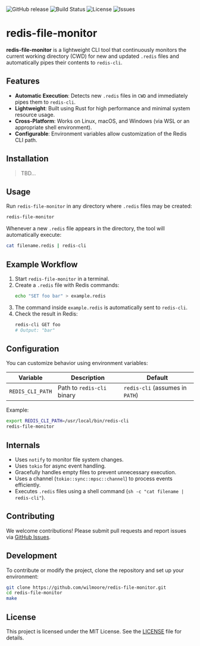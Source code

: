 ![GitHub release](https://img.shields.io/github/v/release/wilmoore/redis-file-monitor)
![Build Status](https://img.shields.io/github/actions/workflow/status/wilmoore/redis-file-monitor/ci.yml)
![License](https://img.shields.io/github/license/wilmoore/redis-file-monitor)
![Issues](https://img.shields.io/github/issues/wilmoore/redis-file-monitor)

# redis-file-monitor

**redis-file-monitor** is a lightweight CLI tool that continuously monitors the current working directory (CWD) for new and updated `.redis` files and automatically pipes their contents to `redis-cli`.

## Features

- **Automatic Execution**: Detects new `.redis` files in `CWD` and immediately pipes them to `redis-cli`.
- **Lightweight**: Built using Rust for high performance and minimal system resource usage.
- **Cross-Platform**: Works on Linux, macOS, and Windows (via WSL or an appropriate shell environment).
- **Configurable**: Environment variables allow customization of the Redis CLI path.

## Installation
> TBD...

## Usage

Run `redis-file-monitor` in any directory where `.redis` files may be created:

```sh
redis-file-monitor
```

Whenever a new `.redis` file appears in the directory, the tool will automatically execute:

```sh
cat filename.redis | redis-cli
```

## Example Workflow

1. Start `redis-file-monitor` in a terminal.
2. Create a `.redis` file with Redis commands:
   ```sh
   echo "SET foo bar" > example.redis
   ```
3. The command inside `example.redis` is automatically sent to `redis-cli`.
4. Check the result in Redis:
   ```sh
   redis-cli GET foo
   # Output: "bar"
   ```

## Configuration

You can customize behavior using environment variables:

| Variable | Description | Default |
|----------|-------------|---------|
| `REDIS_CLI_PATH` | Path to `redis-cli` binary | `redis-cli` (assumes in `PATH`) |

Example:

```sh
export REDIS_CLI_PATH=/usr/local/bin/redis-cli
redis-file-monitor
```

## Internals

- Uses `notify` to monitor file system changes.
- Uses `tokio` for async event handling.
- Gracefully handles empty files to prevent unnecessary execution.
- Uses a channel (`tokio::sync::mpsc::channel`) to process events efficiently.
- Executes `.redis` files using a shell command (`sh -c "cat filename | redis-cli"`).

## Contributing

We welcome contributions! Please submit pull requests and report issues via [GitHub Issues](https://github.com/wilmoore/redis-file-monitor/issues).

## Development

To contribute or modify the project, clone the repository and set up your environment:

```sh
git clone https://github.com/wilmoore/redis-file-monitor.git
cd redis-file-monitor
make
```

## License

This project is licensed under the MIT License. See the [LICENSE](LICENSE) file for details.